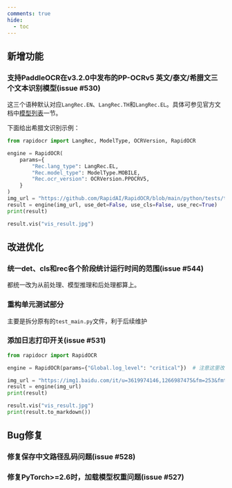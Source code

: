 ```yaml
---
comments: true
hide:
  - toc
---
```


## 新增功能

### 支持PaddleOCR在v3.2.0中发布的PP-OCRv5 英文/泰文/希腊文三个文本识别模型(issue #530)

这三个语种默认对应`LangRec.EN`、`LangRec.TH`和`LangRec.EL`。具体可参见官方文档中[模型列表](https://rapidai.github.io/RapidOCRDocs/main/model_list/#_4)一节。

下面给出希腊文识别示例：

```python linenums="1"
from rapidocr import LangRec, ModelType, OCRVersion, RapidOCR

engine = RapidOCR(
    params={
        "Rec.lang_type": LangRec.EL,
        "Rec.model_type": ModelType.MOBILE,
        "Rec.ocr_version": OCRVersion.PPOCRV5,
    }
)
img_url = "https://github.com/RapidAI/RapidOCR/blob/main/python/tests/test_files/el_rec.jpg?raw=true"
result = engine(img_url, use_det=False, use_cls=False, use_rec=True)
print(result)

result.vis("vis_result.jpg")
```

## 改进优化

### 统一det、cls和rec各个阶段统计运行时间的范围(issue #544)

都统一改为从前处理、模型推理和后处理都算上。

### 重构单元测试部分

主要是拆分原有的`test_main.py`文件，利于后续维护

### 添加日志打印开关(issue #531)

```python linenums="1"
from rapidocr import RapidOCR

engine = RapidOCR(params={"Global.log_level": "critical"})  # 注意这里改为critical，就不会打印日志了

img_url = "https://img1.baidu.com/it/u=3619974146,1266987475&fm=253&fmt=auto&app=138&f=JPEG?w=500&h=516"
result = engine(img_url)
print(result)

result.vis("vis_result.jpg")
print(result.to_markdown())
```

## Bug修复

### 修复保存中文路径乱码问题(issue #528)

### 修复PyTorch>=2.6时，加载模型权重问题(issue #527)
